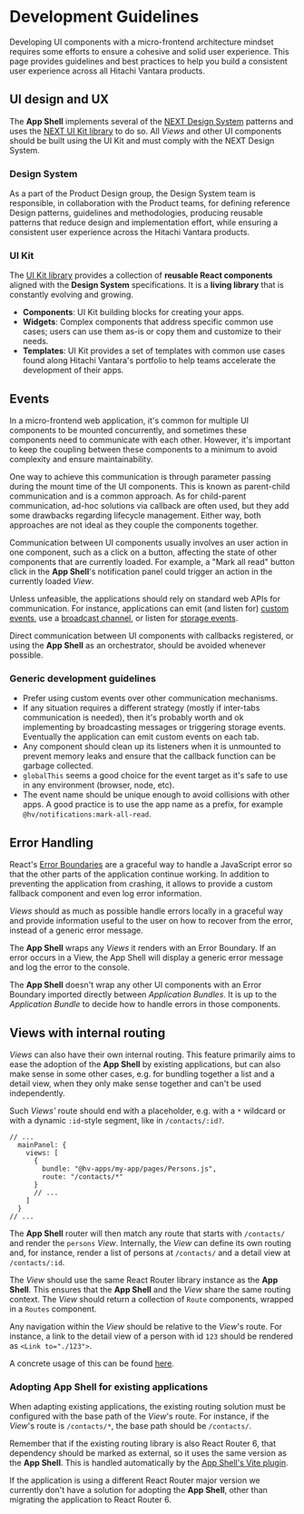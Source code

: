 # Development Guidelines

Developing UI components with a micro-frontend architecture mindset requires some efforts to ensure a cohesive and solid user experience. This page provides guidelines and best practices to help you build a consistent user experience across all Hitachi Vantara products.

## UI design and UX

The **App Shell** implements several of the [NEXT Design System](https://designsystem.hitachivantara.com) patterns and uses the [NEXT UI Kit library](https://lumada-design.github.io/uikit/master/) to do so. All _Views_ and other UI components should be built using the UI Kit and must comply with the NEXT Design System.

### Design System

As a part of the Product Design group, the Design System team is responsible, in collaboration with the Product teams, for defining reference Design patterns, guidelines and methodologies, producing reusable patterns that reduce design and implementation effort, while ensuring a consistent user experience across the Hitachi Vantara products.

### UI Kit

The [UI Kit library](https://lumada-design.github.io/uikit/master/) provides a collection of **reusable React components** aligned with the **Design System** specifications. It is a **living library** that is constantly evolving and growing.

- **Components**: UI Kit building blocks for creating your apps.
- **Widgets**: Complex components that address specific common use cases; users can use them as-is or copy them and customize to their needs.
- **Templates**: UI Kit provides a set of templates with common use cases found along Hitachi Vantara's portfolio to help teams accelerate the development of their apps.

## Events

In a micro-frontend web application, it's common for multiple UI components to be mounted concurrently, and sometimes these components need to communicate with each other. However, it's important to keep the coupling between these components to a minimum to avoid complexity and ensure maintainability.

One way to achieve this communication is through parameter passing during the mount time of the UI components. This is known as parent-child communication and is a common approach. As for child-parent communication, ad-hoc solutions via callback are often used, but they add some drawbacks regarding lifecycle management. Either way, both approaches are not ideal as they couple the components together.

Communication between UI components usually involves an user action in one component, such as a click on a button, affecting the state of other components that are currently loaded. For example, a "Mark all read" button click in the **App Shell**'s notification panel could trigger an action in the currently loaded _View_.

Unless unfeasible, the applications should rely on standard web APIs for communication. For instance, applications can emit (and listen for) [custom events](https://developer.mozilla.org/en-US/docs/Web/API/CustomEvent), use a [broadcast channel](https://developer.mozilla.org/en-US/docs/Web/API/Broadcast_Channel_API), or listen for [storage events](https://developer.mozilla.org/en-US/docs/Web/API/Window/storage_event).

Direct communication between UI components with callbacks registered, or using the **App Shell** as an orchestrator, should be avoided whenever possible.

### Generic development guidelines

- Prefer using custom events over other communication mechanisms.
- If any situation requires a different strategy (mostly if inter-tabs communication is needed), then it's probably worth and ok implementing by broadcasting messages or triggering storage events. Eventually the application can emit custom events on each tab.
- Any component should clean up its listeners when it is unmounted to prevent memory leaks and ensure that the callback function can be garbage collected.
- `globalThis` seems a good choice for the event target as it's safe to use in any environment (browser, node, etc).
- The event name should be unique enough to avoid collisions with other apps. A good practice is to use the app name as a prefix, for example `@hv/notifications:mark-all-read`.

## Error Handling

React's [Error Boundaries](https://reactjs.org/docs/error-boundaries.html) are a graceful way to handle a JavaScript error so that the other parts of the application continue working. In addition to preventing the application from crashing, it allows to provide a custom fallback component and even log error information.

_Views_ should as much as possible handle errors locally in a graceful way and provide information useful to the user on how to recover from the error, instead of a generic error message.

The **App Shell** wraps any _Views_ it renders with an Error Boundary. If an error occurs in a View, the App Shell will display a generic error message and log the error to the console.

The **App Shell** doesn't wrap any other UI components with an Error Boundary imported directly between _Application Bundles_. It is up to the _Application Bundle_ to decide how to handle errors in those components.

## Views with internal routing

_Views_ can also have their own internal routing. This feature primarily aims to ease the adoption of the **App Shell** by existing applications, but can also make sense in some other cases, e.g. for bundling together a list and a detail view, when they only make sense together and can't be used independently.

Such _Views'_ route should end with a placeholder, e.g. with a `*` wildcard or with a dynamic `:id`-style segment, like in `/contacts/:id?`.

```jsonc
// ...
  mainPanel: {
    views: [
      {
        bundle: "@hv-apps/my-app/pages/Persons.js",
        route: "/contacts/*"
      }
      // ...
    ]
  }
// ...
```

The **App Shell** router will then match any route that starts with `/contacts/` and render the `persons` _View_. Internally, the _View_ can define its own routing and, for instance, render a list of persons at `/contacts/` and a detail view at `/contacts/:id`.

The _View_ should use the same React Router library instance as the **App Shell**. This ensures that the **App Shell** and the _View_ share the same routing context. The _View_ should return a collection of `Route` components, wrapped in a `Routes` component.

Any navigation within the _View_ should be relative to the _View_'s route. For instance, a link to the detail view of a person with id `123` should be rendered as `<Link to="./123">`.

A concrete usage of this can be found [here](../client/samples/README.md#internal-route-candy-app).

### Adopting App Shell for existing applications

When adapting existing applications, the existing routing solution must be configured with the base path of the _View_'s route. For instance, if the _View_'s route is `/contacts/*`, the base path should be `/contacts/`.

Remember that if the existing routing library is also React Router 6, that dependency should be marked as external, so it uses the same version as the **App Shell**. This is handled automatically by the [App Shell's Vite plugin](../client/packages/app-shell-vite-plugin).

If the application is using a different React Router major version we currently don't have a solution for adopting the **App Shell**, other than migrating the application to React Router 6.
